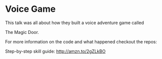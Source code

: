 # Voice Game

This talk was all about how they built a voice adventure game called

The Magic Door.

For more information on the code and what happened checkout the repos:

Step-by-step skill guide: http://amzn.to/2gZLkBO